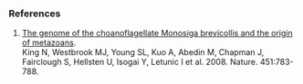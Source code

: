 ### References

1.  [The genome of the choanoflagellate Monosiga brevicollis and the
    origin of metazoans](http://europepmc.org/abstract/MED/18273011).\
    King N, Westbrook MJ, Young SL, Kuo A, Abedin M, Chapman J,
    Fairclough S, Hellsten U, Isogai Y, Letunic I et al. 2008. Nature.
    451:783-788.
